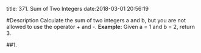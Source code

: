 title: 371. Sum of Two Integers
date:2018-03-01 20:56:19

#Description
Calculate the sum of two integers a and b, but you are not allowed to use the operator + and -.
**Example:**
Given a = 1 and b = 2, return 3.

##1.